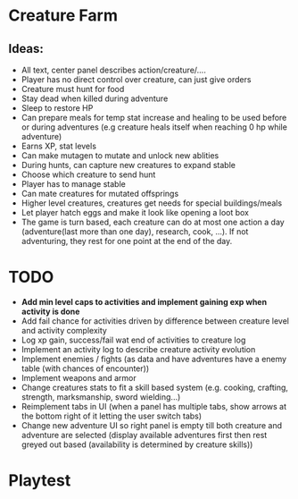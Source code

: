 # Creature Farm

## Ideas:
- All text, center panel describes action/creature/....
- Player has no direct control over creature, can just give orders
- Creature must hunt for food
- Stay dead when killed during adventure
- Sleep to restore HP
- Can prepare meals for temp stat increase and healing to be used before or during adventures (e.g creature heals itself when reaching 0 hp while adventure)
- Earns XP, stat levels
- Can make mutagen to mutate and unlock new ablities
- During hunts, can capture new creatures to expand stable
- Choose which creature to send hunt
- Player has to manage stable
- Can mate creatures for mutated offsprings
- Higher level creatures, creatures get needs for special buildings/meals
- Let player hatch eggs and make it look like opening a loot box
- The game is turn based, each creature can do at most one action a day (adventure(last more than one day), research, cook, ...). If not adventuring, they rest for one point at the end of the day.


# TODO
- __Add min level caps to activities and implement gaining exp when activity is done__
- Add fail chance for activities driven by difference between creature level and activity complexity
- Log xp gain, success/fail wat end of activities to creature log
- Implement an activity log to describe creature activity evolution
- Implement enemies / fights (as data and have adventures have a enemy table (with chances of encounter))
- Implement weapons and armor
- Change creatures stats to fit a skill based system (e.g. cooking, crafting, strength, marksmanship, sword wielding...)
- Reimplement tabs in UI (when a panel has multiple tabs, show arrows at the bottom right of it letting the user switch tabs)
- Change new adventure UI so right panel is empty till both creature and adventure are selected (display available adventures first then rest greyed out based (availability is determined by creature skills))

# Playtest
